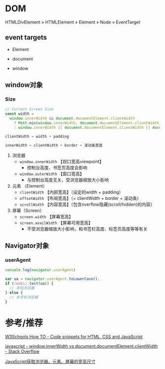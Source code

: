 # DOM

HTMLDivElement » HTMLElement » Element » Node » EventTarget

## event targets

- Element

- document

- window

## window对象

### Size

```js
// Current Screen Size
const width =
  window.innerWidth && document.documentElement.clientWidth
    ? Math.min(window.innerWidth, document.documentElement.clientWidth)
    : window.innerWidth || document.documentElement.clientWidth || document.getElementsByTagName('body')[0].clientWidth

clientWidth = width + padding

innerWidth = clientWidth + border + 滚动条宽度
```

1. 浏览器
   - `window.innerWidth` 【视口宽高viewpoint】
     - 控制台高度、书签页高度会影响
   - `window.outerWidth` 【窗口宽高】
     - 与控制台高度无关，受浏览器缩放大小影响
2. 元素 （Element）
   - `clientWidth` 【内部宽高】（设定的width + padding）
   - `offsetWidth` 【布局宽高】（= clientWidth + border + 滚动条）
   - `scrollWidth` 【内容宽高】（包含overflow隐藏(scroll/hidden)的内容）
3. 屏幕（Screen）
   - `screen.width` 【屏幕宽高】
   - `screen.availWidth` 【屏幕可用宽高】
     - 不受浏览器缩放大小影响，和书签栏高度、标签页高度等等有关

## Navigator对象

### userAgent

```js
console.log(navigator.userAgent)

var ua = navigator.userAgent.toLowerCase();
if (/mobi/.test(ua)) {
  // 手机浏览器
} else {
  // 非手机浏览器
}
```

# 参考/推荐

[W3Schools How TO - Code snippets for HTML, CSS and JavaScript](https://www.w3schools.com/howto/default.asp)

[javascript - window.innerWidth vs document.documentElement.clientWidth - Stack Overflow](https://stackoverflow.com/a/26191207/16654657)

[JavaScript获取浏览器、元素、屏幕的宽高尺寸](https://juejin.cn/post/6844903607704223751)
